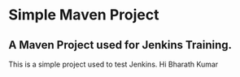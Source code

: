 # Simple Maven Project

## A Maven Project used for Jenkins Training.

This is a simple project used to test Jenkins.
Hi
Bharath Kumar
